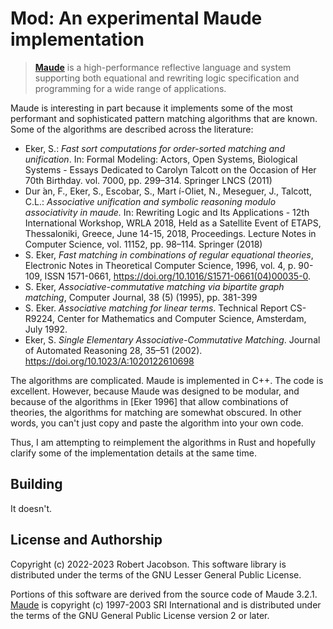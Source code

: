 # Mod: An experimental Maude implementation

> **[Maude](https://github.com/SRI-CSL/Maude)** is a high-performance reflective language and system supporting both equational and rewriting logic
> specification and programming for a wide range of applications.

Maude is interesting in part because it implements some of the most performant and sophisticated pattern matching
algorithms that are known. Some of the algorithms are described across the literature:

* Eker, S.: _Fast sort computations for order-sorted matching and unification_. In: Formal Modeling:
  Actors, Open Systems, Biological Systems - Essays Dedicated to Carolyn Talcott on the Occasion
  of Her 70th Birthday. vol. 7000, pp. 299–314. Springer LNCS (2011)
* Dur  ́an, F., Eker, S., Escobar, S., Mart ́ı-Oliet, N., Meseguer, J., Talcott, C.L.: _Associative unification and
  symbolic reasoning modulo associativity in maude._ In: Rewriting Logic and Its Applications - 12th
  International Workshop, WRLA 2018, Held as a Satellite Event of ETAPS, Thessaloniki, Greece, June
  14-15, 2018, Proceedings. Lecture Notes in Computer Science, vol. 11152, pp. 98–114. Springer (2018)
* S. Eker, _Fast matching in combinations of regular equational theories_, Electronic Notes in Theoretical Computer
  Science, 1996,
  vol. 4, p. 90-109, ISSN 1571-0661, https://doi.org/10.1016/S1571-0661(04)00035-0.
* S. Eker,
  _Associative-commutative matching via bipartite graph matching_,
  Computer Journal, 38 (5) (1995), pp. 381-399
* S. Eker. _Associative matching for linear terms_. Technical Report CS-R9224, Center for Mathematics and Computer Science, Amsterdam, July 1992.
* Eker, S. _Single Elementary Associative-Commutative Matching_. Journal of Automated Reasoning 28, 35–51 (2002). https://doi.org/10.1023/A:1020122610698

The algorithms are complicated. Maude is implemented in C++. The code is excellent. However, because Maude was
designed to be modular, and because of the algorithms in \[Eker 1996] that allow combinations of theories, the
algorithms for matching are somewhat obscured. In other words, you can't just copy and paste the algorithm into your
own code.

Thus, I am attempting to reimplement the algorithms in Rust and hopefully clarify some of the implementation details
at the same time.

## Building

It doesn't.

## License and Authorship

Copyright (c) 2022-2023 Robert Jacobson. This software library is distributed under the terms of the GNU Lesser General
Public License.

Portions of this software are derived from the source code of Maude 3.2.1. [Maude](https://github.com/SRI-CSL/Maude)
is copyright (c) 1997-2003 SRI International and is distributed under the terms of the GNU General Public License
version 2 or later.
